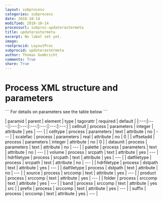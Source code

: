 ```yaml
---
layout: subprocess
categories: subprocess
date: 2018-10-14
modified: 2018-10-14
processurl: subproc-updaterastermeta
title: updaterastermeta
excerpt: No label set yet.
image: 
rootprocid: LayoutProc
subprocid: updaterastermeta
author: Thomas Gumbricht
comments: True
share: True
---
```


<h1 class='foot-description'>Process XML structure and parameters</h1>
```
For details on parameters see the table below
<?xml version="1.0" ?>
<process>
  <!--Generated from python-->
  <userproj plotid="yourplotid" projectid="yourprojectid" siteid="yoursiteid" system="systemid" tractid="yourtractid" userid="youruserid"/>
  <period endday="DD" endmonth="MM" endyear="YYYY" seasonendday="DD" seasonendmonth="MM" seasonstartday="DD" seasonstartmonth="MM" startday="DD" startmonth="MM" startyear="YYYY" timestep="timestep"/>
  <parameters cellnull="xyz" celltype="txtstring" dataunit="txtstring" offsetadd="xyz" palette="txtstring" scalefac="xyz.abc"/>
  <srcpath datfiletype="txtstring" hdrfiletype="txtstring" volume="txtstring"/>
  <dstpath datfiletype="txtstring" hdrfiletype="txtstring"/>
  <srccomp band="txtstring" folder="txtstring" prefix="txtstring" product="txtstring" source="txtstring" suffix="txtstring"/>
</process>
```

| paramid | parent | element | type | tagorattr | required | default |
|:---:|:---:|:---:|:---:|:---:|:---:|:---:|:---:|
| cellnull | process | parameters | integer | attribute | yes | --- |
| celltype | process | parameters | text | attribute | no | --- |
| scalefac | process | parameters | real | attribute | no | 0 |
| offsetadd | process | parameters | integer | attribute | no | 0 |
| dataunit | process | parameters | text | attribute | no | --- |
| palette | process | parameters | text | attribute | no | --- |
| volume | process | srcpath | text | attribute | yes | --- |
| hdrfiletype | process | srcpath | text | attribute | yes | --- |
| datfiletype | process | srcpath | text | attribute | no | --- |
| hdrfiletype | process | dstpath | text | attribute | yes | --- |
| datfiletype | process | dstpath | text | attribute | no | --- |
| source | process | srccomp | text | attribute | yes | --- |
| product | process | srccomp | text | attribute | yes | --- |
| folder | process | srccomp | text | attribute | yes | --- |
| band | process | srccomp | text | attribute | yes | src |
| prefix | process | srccomp | text | attribute | yes | --- |
| suffix | process | srccomp | text | attribute | yes | --- |
